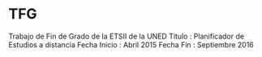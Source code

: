 # TFG
Trabajo de Fin de Grado de la ETSII de la UNED
Titulo        : Planificador de Estudios a distancia
Fecha Inicio  : Abril 2015
Fecha Fin     : Septiembre 2016
